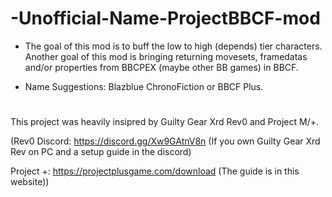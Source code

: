 # -Unofficial-Name-ProjectBBCF-mod
* The goal of this mod is to buff the low to high (depends) tier characters. Another goal of this mod is bringing returning movesets, framedatas and/or properties from BBCPEX (maybe other BB games) in BBCF.

* Name Suggestions: Blazblue ChronoFiction or BBCF Plus.  

# 
This project was heavily insipred by Guilty Gear Xrd Rev0 and Project M/+.

(Rev0 Discord: https://discord.gg/Xw9GAtnV8n (If you own Guilty Gear Xrd Rev on PC and a setup guide in the discord)

Project +: https://projectplusgame.com/download (The guide is in this website))
#
